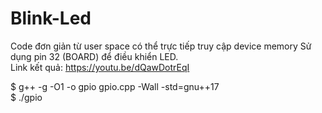 # Blink-Led
Code đơn giản từ user space có thể trực tiếp truy cập device memory
Sử dụng pin 32 (BOARD) để điều khiển LED.  
Link kết quả: https://youtu.be/dQawDotrEqI

$ g++ -g -O1 -o gpio gpio.cpp -Wall -std=gnu++17  
$ ./gpio

